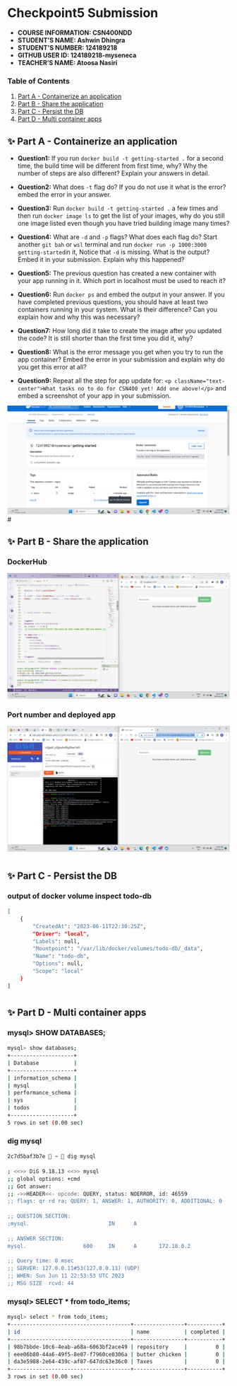 # Checkpoint5 Submission

- **COURSE INFORMATION: CSN400NDD**
- **STUDENT’S NAME: Ashwin Dhingra**
- **STUDENT'S NUMBER: 124189218**
- **GITHUB USER ID: 124189218-myseneca**
- **TEACHER’S NAME: Atoosa Nasiri**


### Table of Contents
1. [Part A - Containerize an application](#Part-A--Containerize-an-application)
2. [Part B - Share the application](#Part-B--Share-the-application)
3. [Part C - Persist the DB](Part-C--Persist-the-DB)
4. [Part D - Multi container apps](#Part-D--Multi-container-apps)



## ✨ Part A - Containerize an application

- **Question1:** If you run `docker build -t getting-started .` for a second time, the build time will be different from first time, why? Why the number of steps are also different? Explain your answers in detail.
- **Question2:** What does `-t` flag do? If you do not use it what is the error? embed the error in your answer.
- **Question3:** Run `docker build -t getting-started .` a few times and then run `docker image ls` to get the list of your images, why do you still one image listed even though you have tried building image many times?


- **Question4:** What are `-d` and `-p` flags? What does each flag do? Start another `git bah` or `wsl` terminal and run `docker run -p 1000:3000 getting-started`in it, Notice that `-d` is missing. What is the output?Embed it in your submission. Explain why this happened? 
- **Question5:** The previous question has created a new container with your app running in it. Which port in localhost must be used to reach it? 
- **Question6:** Run `docker ps` and embed the output in your answer. If you have completed previous questions, you should have at least two containers running in your system. What is their difference? Can you explain how and why this was necessary?

- **Question7:** How long did it take to create the image after you updated the code? It is still shorter than the first time you did it, why?
- **Question8:** What is the error message you get when you try to run the app container? Embed the error in your submission and explain why do you get this error at all?
- **Question9:** Repeat all the step for app update for: `<p className="text-center">What tasks no to do for CSN400 yet! Add one above!</p>` and embed a screenshot of your app in your submission.
<img src="Screenshots/Screenshot-2.png">
#

## ✨ Part B - Share the application

### DockerHub 

 <img src="Screenshots/Screenshot-1.png">
 
 ### Port number and deployed app

 <img src="Screenshots/Screenshot-3.png">


#

## ✨ Part C - Persist the DB

### output of docker volume inspect todo-db
```bash
[
    {
        "CreatedAt": "2023-06-11T22:30:25Z",
        "Driver": "local",
        "Labels": null,
        "Mountpoint": "/var/lib/docker/volumes/todo-db/_data",
        "Name": "todo-db",
        "Options": null,
        "Scope": "local"
    }
]
```
#

## ✨ Part D - Multi container apps

### mysql> SHOW DATABASES;
```bash
mysql> show databases;
+--------------------+
| Database           |
+--------------------+
| information_schema |
| mysql              |
| performance_schema |
| sys                |
| todos              |
+--------------------+
5 rows in set (0.00 sec)
```

### dig mysql
```bash
2c7d5baf3b7e  ~  dig mysql

; <<>> DiG 9.18.13 <<>> mysql
;; global options: +cmd
;; Got answer:
;; ->>HEADER<<- opcode: QUERY, status: NOERROR, id: 46559
;; flags: qr rd ra; QUERY: 1, ANSWER: 1, AUTHORITY: 0, ADDITIONAL: 0

;; QUESTION SECTION:
;mysql.                         IN      A

;; ANSWER SECTION:
mysql.                  600     IN      A       172.18.0.2

;; Query time: 0 msec
;; SERVER: 127.0.0.11#53(127.0.0.11) (UDP)
;; WHEN: Sun Jun 11 22:53:53 UTC 2023
;; MSG SIZE  rcvd: 44
```

### mysql> SELECT * from todo_items;
```bash
mysql> select * from todo_items;
+--------------------------------------+----------------+-----------+
| id                                   | name           | completed |
+--------------------------------------+----------------+-----------+
| 98b7bbde-10c6-4eab-a68a-6063bf2ace49 | repository     |         0 |
| eee06b80-44a6-49f5-8e07-f7960ce0306a | butter chicken |         0 |
| da3e5988-2e64-439c-af87-647dc63e36c0 | Taxes          |         0 |
+--------------------------------------+----------------+-----------+
3 rows in set (0.00 sec)
```